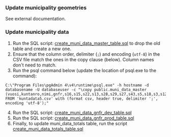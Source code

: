 ### Update municipality geometries

See external documentation.

### Update municipality data

1. Run the SQL script: [create_muni_data_master_table.sql](./create_muni_data_master_table.sql) to drop the old table and create a new one.
2. Ensure that the column order, delimiter (`;`) and encoding (`utf-8`) in the CSV file match the ones in the copy clause (below). Column names don't need to match.
3. Run the psql command below (update the location of psql.exe to the command):

```
C:\"Program Files\pgAdmin 4\v4\runtime\psql.exe" -h hostname -d databasename -U databaseuser -c "\copy public.muni_data_master (vuosi,kuntanro,nimi,gnfr,s16,s15,s22,s13,s28,s29,s27,s43,s5,s18,s3,s12,s1,s7,s8,s14,s37,s25,s19,s17,s38,s40) FROM 'kuntadata5.csv' with (format csv, header true, delimiter ';', encoding 'utf-8');"
```

4. Run the SQL script: [create_muni_data_gnfr_dev_table.sql](./create_muni_data_gnfr_dev_table.sql)
5. Run the SQL script: [create_muni_data_gnfr_prod_table.sql](./create_muni_data_gnfr_prod_table.sql)
6. Finally, to update muni_data_totals table, run the script [create_muni_data_totals_table.sql](./create_muni_data_totals_table.sql)
